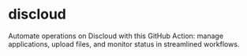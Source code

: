 # discloud
Automate operations on Discloud with this GitHub Action: manage applications, upload files, and monitor status in streamlined workflows.
